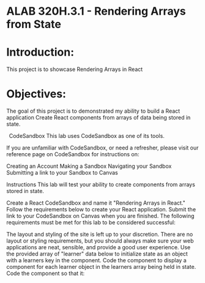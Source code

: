 # ALAB 320H.3.1 - Rendering Arrays from State


# Introduction:
This project is to showcase Rendering Arrays in React

# Objectives:
The goal of this project is to demonstrated my ability to build a React application Create React components from arrays of data being stored in state.

 CodeSandbox
This lab uses CodeSandbox as one of its tools.

If you are unfamiliar with CodeSandbox, or need a refresher, please visit our reference page on CodeSandbox for instructions on:

Creating an Account
Making a Sandbox
Navigating your Sandbox
Submitting a link to your Sandbox to Canvas

Instructions
This lab will test your ability to create components from arrays stored in state.

Create a React CodeSandbox and name it "Rendering Arrays in React."
Follow the requirements below to create your React application.
Submit the link to your CodeSandbox on Canvas when you are finished.
The following requirements must be met for this lab to be considered successful:

The layout and styling of the site is left up to your discretion. There are no layout or styling requirements, but you should always make sure your web applications are neat, sensible, and provide a good user experience.
Use the provided array of "learner" data below to initialize state as an object with a learners key in the <App> component.
Code the <App> component to display a <Learner> component for each learner object in the learners array being held in state.
Code the <Learner> component so that it: